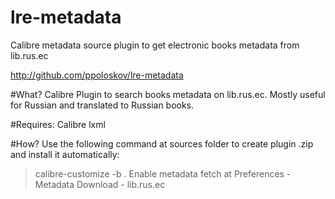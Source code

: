# lre-metadata
Calibre metadata source plugin to get electronic books metadata from lib.rus.ec

http://github.com/ppoloskov/lre-metadata

#What?
Calibre Plugin to search books metadata on lib.rus.ec. Mostly useful for Russian and translated to Russian books.

#Requires:
Calibre
lxml

#How?
Use the following command at sources folder to create plugin .zip and install it automatically:
> calibre-customize -b .
Enable metadata fetch at Preferences - Metadata Download - lib.rus.ec

